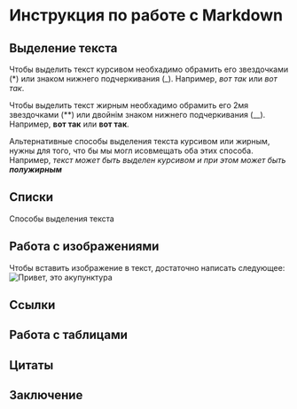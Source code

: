 # Инструкция по работе с Markdown
## Выделение текста

Чтобы выделить текст курсивом необхадимо обрамить его звездочками (*) или знаком нижнего подчеркивания (_). Например, *вот так* или _вот так_.

Чтобы выделить текст жирным необхадимо обрамить его 2мя звездочками (**) или двойнім знаком нижнего подчеркивания (__). Например, **вот так** или __вот так__.

Альтернативные способы выделения текста курсивом или жирным, нужны для того, что бы мы могл исовмещать оба этих способа. Например, _текст может быть выделен курсивом и при этом может быть **полужирным**_



## Списки  

Способы выделения текста

## Работа с изображениями

Чтобы вставить изображение в текст, достаточно написать следующее:
![Привет, это акупунктура](Акупунктура.jpg)

## Ссылки
## Работа с таблицами
## Цитаты
## Заключение
